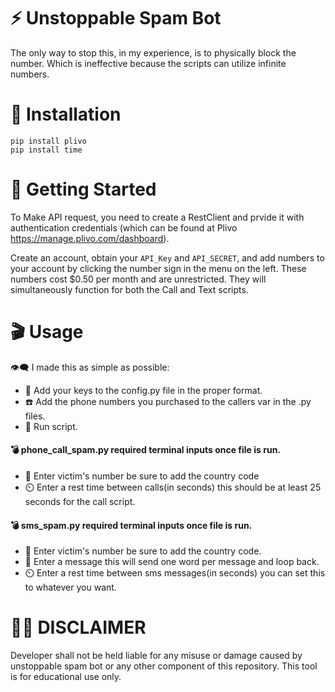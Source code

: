 # :zap: Unstoppable Spam Bot

The only way to stop this, in my experience, is to physically block the number. Which is ineffective because the scripts can utilize infinite numbers.

# :floppy_disk: Installation
```
pip install plivo
pip install time
```

# :electric_plug: Getting Started



To Make API request, you need to create a RestClient and prvide it with authentication credentials (which can be found at Plivo https://manage.plivo.com/dashboard). 

Create an account, obtain your `API_Key` and `API_SECRET`, and add numbers to your account by clicking the number sign in the menu on the left. These numbers cost $0.50 per month and are unrestricted. They will simultaneously function for both the Call and Text scripts.


# :clapper: Usage

:eye_speech_bubble: I made this as simple as possible:
* :key: Add your keys to the config.py file in the proper format.
* :phone: Add the phone numbers you purchased to the callers var in the .py files. 
* :runner: Run script.

#### :bomb: phone_call_spam.py required terminal inputs once file is run.

* :dart: Enter victim's number be sure to add the country code
* :timer_clock: Enter a rest time between calls(in seconds) this should be at least 25 seconds for the call script.


#### :bomb: sms_spam.py required terminal inputs once file is run.

* :dart: Enter victim's number be sure to add the country code.
* :memo: Enter a message this will send one word per message and loop back.
* :timer_clock: Enter a rest time between sms messages(in seconds) you can set this to whatever you want.

# :person_with_probing_cane: DISCLAIMER
Developer shall not be held liable for any misuse or damage caused by unstoppable spam bot or any other component of this repository. This tool is for educational use only.
